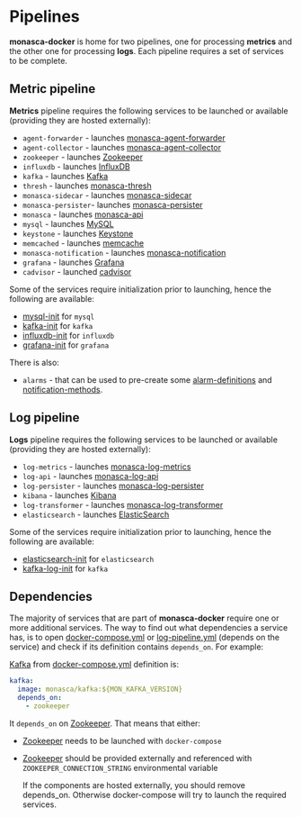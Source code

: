 # Pipelines

**monasca-docker** is home for two pipelines, one for processing **metrics** and the other one
for processing **logs**. Each pipeline requires a set of services to be complete.

## Metric pipeline

**Metrics** pipeline requires the following services to be launched or available
(providing they are hosted externally):

* `agent-forwarder` - launches [monasca-agent-forwarder][1]
* `agent-collector` - launches [monasca-agent-collector][2]
* `zookeeper` - launches [Zookeeper][3]
* `influxdb` - launches [InfluxDB][4]
* `kafka` - launches [Kafka][5]
* `thresh` - launches [monasca-thresh][6]
* `monasca-sidecar` - launches [monasca-sidecar][7]
* `monasca-persister`- launches [monasca-persister][8]
* `monasca` - launches [monasca-api][9]
* `mysql` - launches [MySQL][10]
* `keystone` - launches [Keystone][11]
* `memcached` - launches [memcache][12]
* `monasca-notification` - launches [monasca-notification][13]
* `grafana` - launches [Grafana][14]
* `cadvisor` - launched [cadvisor][15]

Some of the services require initialization prior to launching, hence the following
are available:

* [mysql-init][16] for `mysql`
* [kafka-init][17] for `kafka`
* [influxdb-init][18] for `influxdb`
* [grafana-init][19] for `grafana`

There is also:

* `alarms` - that can be used to pre-create some [alarm-definitions][20] and
  [notification-methods][21].

## Log pipeline

**Logs** pipeline requires the following services to be launched or available
(providing they are hosted externally):

* `log-metrics` - launches [monasca-log-metrics][23]
* `log-api` - launches [monasca-log-api][24]
* `log-persister` - launches [monasca-log-persister][25]
* `kibana` - launches [Kibana][26]
* `log-transformer` - launches [monasca-log-transformer][27]
* `elasticsearch` - launches [ElasticSearch][28]

Some of the services require initialization prior to launching, hence the following
are available:

* [elasticsearch-init][22] for `elasticsearch`
* [kafka-log-init][17] for `kafka`

## Dependencies

The majority of services that are part of **monasca-docker** require one
or more additional services. The way to find out what dependencies a service has, is to open
[docker-compose.yml](../docker-compose.yml) or [log-pipeline.yml](../log-pipeline.yml)
(depends on the service) and check if its definition contains ```depends_on```.
For example:

[Kafka][5] from [docker-compose.yml](../docker-compose.yml) definition is:

```yml
kafka:
  image: monasca/kafka:${MON_KAFKA_VERSION}
  depends_on:
    - zookeeper
```

It ```depends_on``` on [Zookeeper][3]. That means that either:

* [Zookeeper][3] needs to be launched with ```docker-compose```
* [Zookeeper][3] should be provided externally and referenced with
   ```ZOOKEEPER_CONNECTION_STRING``` environmental variable

    If the components are hosted externally, you should remove depends_on.
    Otherwise docker-compose will try to launch the required
    services.

[1]: ../monasca-agent-collector/README.md
[2]: ../monasca-agent-forwarder/README.md
[3]: https://hub.docker.com/_/zookeeper/
[4]: https://hub.docker.com/_/influxdb/
[5]: ../kafka/README.md
[6]:../monasca-thresh/README.md
[7]: https://github.com/timothyb89/monasca-sidecar
[8]: ../monasca-persister-python/README.md
[9]: ../monasca-api-python/README.md
[10]: https://hub.docker.com/_/mysql/
[11]: ../keystone/README.md
[12]: https://hub.docker.com/_/memcached/
[13]: ../monasca-notification/README.md
[14]: ../grafana/README.md
[15]: https://hub.docker.com/r/google/cadvisor/
[16]: ../mysql-init/README.md
[17]: ../kafka-init/README.md
[18]: ../influxdb-init/README.md
[19]: ../grafana-init/README.md
[20]: https://github.com/openstack/monasca-api/blob/master/docs/monasca-api-spec.md#alarm-definitions-and-alarms
[21]: https://github.com/openstack/monasca-api/blob/master/docs/monasca-api-spec.md#notification-methods
[22]: ../elasticsearch-init/README.md
[23]: ../monasca-log-metrics/README.md
[24]: ../monasca-log-api/README.md
[25]: ../monasca-log-persister/README.md
[26]: ../kibana/README.md
[27]: ../monasca-log-transformer/README.md
[28]: https://hub.docker.com/_/elasticsearch/
